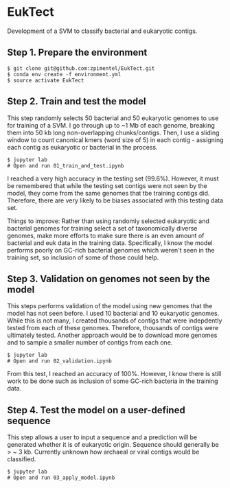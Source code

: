 # EukTect
Development of a SVM to classify bacterial and eukaryotic contigs.

## Step 1. Prepare the environment
```
$ git clone git@github.com:zpimentel/EukTect.git
$ conda env create -f environment.yml
$ source activate EukTect
```

## Step 2. Train and test the model
This step randomly selects 50 bacterial and 50 eukaryotic genomes to use for training of a SVM. I go through up to ~1 Mb of each genome, breaking them into 50 kb long non-overlapping chunks/contigs. Then, I use a sliding window to count canonical kmers (word size of 5) in each contig - assigning each contig as eukaryotic or bacterial in the process.
```
$ jupyter lab
# Open and run 01_train_and_test.ipynb
```
I reached a very high accuracy in the testing set (99.6%). However, it must be remembered that while the testing set contigs were not seen by the model, they come from the same genomes that tbe training contigs did. Therefore, there are very likely to be biases associated with this testing data set.  

Things to improve: Rather than using randomly selected eukaryotic and bacterial genomes for training select a set of taxonomically diverse genomes, make more efforts to make sure there is an even amount of bacterial and euk data in the training data. Specifically, I know the model performs poorly on GC-rich bacterial genomes which weren't seen in the training set, so inclusion of some of those could help.

## Step 3. Validation on genomes not seen by the model
This steps performs validation of the model using new genomes that the model has not seen before. I used 10 bacterial and 10 eukaryotic genomes. While this is not many, I created thousands of contigs that were indepdently tested from each of these genomes. Therefore, thousands of contigs were ultimately tested. Another approach would be to download more genomes and to sample a smaller number of contigs from each one.
```
$ jupyter lab
# Open and run 02_validation.ipynb
```
From this test, I reached an accuracy of 100%. However, I know there is still work to be done such as inclusion of some GC-rich bacteria in the training data.   

## Step 4. Test the model on a user-defined sequence
This step allows a user to input a sequence and a prediction will be generated whether it is of eukaryotic origin. Sequence should generally be > ~ 3 kb. Currently unknown how archaeal or viral contigs would be classified.
```
$ jupyter lab
# Open and run 03_apply_model.ipynb
```

